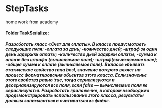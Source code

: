 # StepTasks
home work from academy

<h4>Folder TaskSerialize:<h4>
<h5>Разработать класс «Счет для оплаты». В классе предусмотреть следующие поля:
-оплата за день;
-количество дней;
-штраф за один день задержки оплаты;
-количество дней задержи оплаты;
-сумма к оплате без штрафа (вычисляемое поле);
-штраф(вычисляемое поле);
-общая сумма к оплате (вычисляемое поле).
В классе объявить статическое свойство типа bool,
значение которого влияет на процесс форматирования
объектов этого класса. Если значение этого свойства равно true, тогда сериализуются и десериализируются все
поля, если false — вычисляемые поля не сериализуются.
Разработать приложение, в котором необходимо продемонстрировать использование этого класса, результаты
должны записываться и считываться из файла.<h5>
